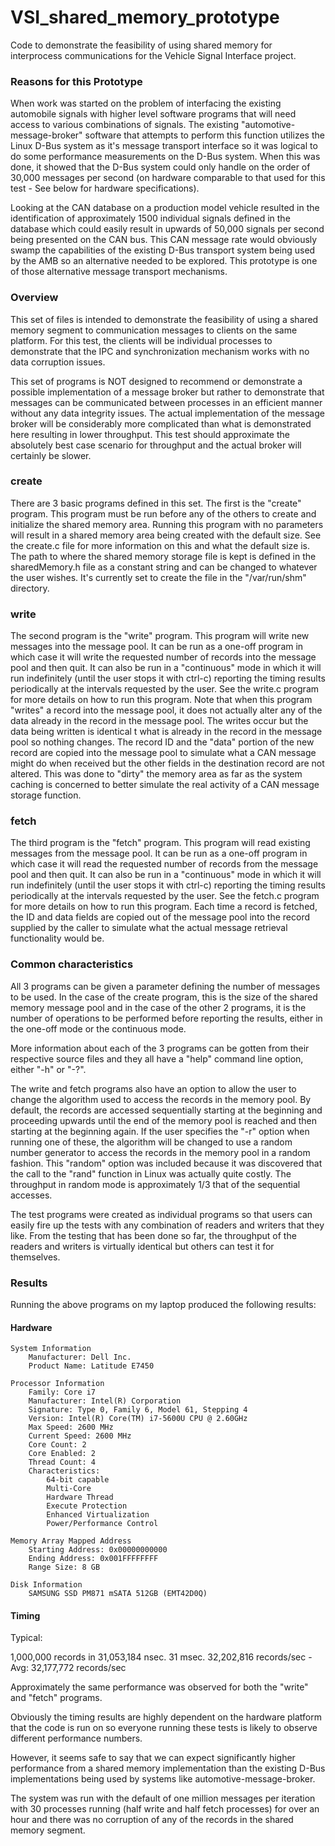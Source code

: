 # VSI_shared_memory_prototype

Code to demonstrate the feasibility of using shared memory for interprocess
communications for the Vehicle Signal Interface project.

### Reasons for this Prototype

When work was started on the problem of interfacing the existing automobile
signals with higher level software programs that will need access to various
combinations of signals.  The existing "automotive-message-broker" software
that attempts to perform this function utilizes the Linux D-Bus system as it's
message transport interface so it was logical to do some performance
measurements on the D-Bus system.  When this was done, it showed that the
D-Bus system could only handle on the order of 30,000 messages per second (on
hardware comparable to that used for this test - See below for hardware
specifications).

Looking at the CAN database on a production model vehicle resulted in the
identification of approximately 1500 individual signals defined in the
database which could easily result in upwards of 50,000 signals per second
being presented on the CAN bus.  This CAN message rate would obviously swamp
the capabilities of the existing D-Bus transport system being used by the AMB
so an alternative needed to be explored.  This prototype is one of those
alternative message transport mechanisms.

### Overview

This set of files is intended to demonstrate the feasibility of using a shared
memory segment to communication messages to clients on the same platform.  For
this test, the clients will be individual processes to demonstrate that the
IPC and synchronization mechanism works with no data corruption issues.

This set of programs is NOT designed to recommend or demonstrate a possible
implementation of a message broker but rather to demonstrate that messages can
be communicated between processes in an efficient manner without any data
integrity issues.  The actual implementation of the message broker will be
considerably more complicated than what is demonstrated here resulting in
lower throughput.  This test should approximate the absolutely best case
scenario for throughput and the actual broker will certainly be slower.

### create

There are 3 basic programs defined in this set.  The first is the "create"
program.  This program must be run before any of the others to create and
initialize the shared memory area.  Running this program with no parameters
will result in a shared memory area being created with the default size.  See
the create.c file for more information on this and what the default size is.
The path to where the shared memory storage file is kept is defined in the
sharedMemory.h file as a constant string and can be changed to whatever the
user wishes.  It's currently set to create the file in the "/var/run/shm"
directory.

### write

The second program is the "write" program.  This program will write new
messages into the message pool.  It can be run as a one-off program in which
case it will write the requested number of records into the message pool and
then quit.  It can also be run in a "continuous" mode in which it will run
indefinitely (until the user stops it with ctrl-c) reporting the timing
results periodically at the intervals requested by the user.  See the write.c
program for more details on how to run this program.  Note that when this
program "writes" a record into the message pool, it does not actually alter
any of the data already in the record in the message pool.  The writes occur
but the data being written is identical t what is already in the record in the
message pool so nothing changes.  The record ID and the "data" portion of the
new record are copied into the message pool to simulate what a CAN message
might do when received but the other fields in the destination record are not
altered.  This was done to "dirty" the memory area as far as the system
caching is concerned to better simulate the real activity of a CAN message
storage function.

### fetch

The third program is the "fetch" program.  This program will read existing
messages from the message pool.  It can be run as a one-off program in which
case it will read the requested number of records from the message pool and
then quit.  It can also be run in a "continuous" mode in which it will run
indefinitely (until the user stops it with ctrl-c) reporting the timing
results periodically at the intervals requested by the user.  See the fetch.c
program for more details on how to run this program.  Each time a record is
fetched, the ID and data fields are copied out of the message pool into the
record supplied by the caller to simulate what the actual message retrieval
functionality would be.

### Common characteristics

All 3 programs can be given a parameter defining the number of messages to be
used.  In the case of the create program, this is the size of the shared
memory message pool and in the case of the other 2 programs, it is the number
of operations to be performed before reporting the results, either in the
one-off mode or the continuous mode.

More information about each of the 3 programs can be gotten from their
respective source files and they all have a "help" command line option, either
"-h" or "-?".

The write and fetch programs also have an option to allow the user to change
the algorithm used to access the records in the memory pool.  By default, the
records are accessed sequentially starting at the beginning and proceeding
upwards until the end of the memory pool is reached and then starting at the
beginning again.  If the user specifies the "-r" option when running one of
these, the algorithm will be changed to use a random number generator to
access the records in the memory pool in a random fashion.  This "random"
option was included because it was discovered that the call to the "rand"
function in Linux was actually quite costly.  The throughput in random mode is
approximately 1/3 that of the sequential accesses.

The test programs were created as individual programs so that users can easily
fire up the tests with any combination of readers and writers that they like.
From the testing that has been done so far, the throughput of the readers and
writers is virtually identical but others can test it for themselves.

### Results

Running the above programs on my laptop produced the following results:

#### Hardware

	System Information
		Manufacturer: Dell Inc.
		Product Name: Latitude E7450

	Processor Information
		Family: Core i7
		Manufacturer: Intel(R) Corporation
		Signature: Type 0, Family 6, Model 61, Stepping 4
		Version: Intel(R) Core(TM) i7-5600U CPU @ 2.60GHz
		Max Speed: 2600 MHz
		Current Speed: 2600 MHz
		Core Count: 2
		Core Enabled: 2
		Thread Count: 4
		Characteristics:
			64-bit capable
			Multi-Core
			Hardware Thread
			Execute Protection
			Enhanced Virtualization
			Power/Performance Control

	Memory Array Mapped Address
		Starting Address: 0x00000000000
		Ending Address: 0x001FFFFFFFF
		Range Size: 8 GB

	Disk Information
		SAMSUNG SSD PM871 mSATA 512GB (EMT42D0Q)

#### Timing

Typical:

1,000,000 records in 31,053,184 nsec. 31 msec.
	32,202,816 records/sec - Avg: 32,177,772 records/sec

Approximately the same performance was observed for both the "write" and
"fetch" programs.

Obviously the timing results are highly dependent on the hardware platform
that the code is run on so everyone running these tests is likely to observe
different performance numbers.

However, it seems safe to say that we can expect significantly higher
performance from a shared memory implementation than the existing D-Bus
implementations being used by systems like automotive-message-broker.

The system was run with the default of one million messages per iteration with
30 processes running (half write and half fetch processes) for over an hour
and there was no corruption of any of the records in the shared memory
segment.
